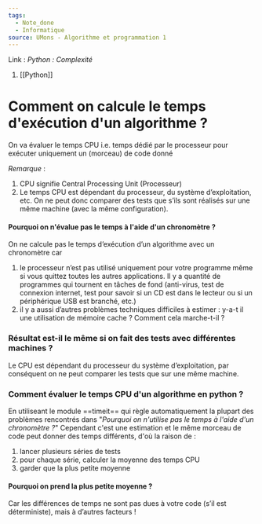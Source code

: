 ```yaml
---
tags:
  - Note_done
  - Informatique
source: UMons - Algorithme et programmation 1
---
```


Link :
_Python : Complexité_
1. [[Python]]

# Comment on calcule le temps d'exécution d'un algorithme ? 
On va évaluer le temps CPU i.e. temps dédié par le processeur pour exécuter uniquement un (morceau) de code donné

_Remarque_ :
1. CPU signifie Central Processing Unit (Processeur)
2. Le temps CPU est dépendant du processeur, du système d’exploitation, etc. On ne peut donc comparer des tests que s’ils sont réalisés sur une même machine (avec la même configuration).

#### Pourquoi on n'évalue pas le temps à l'aide d'un chronomètre ?
On ne calcule pas le temps d’exécution d’un algorithme avec un chronomètre car 
1. le processeur n’est pas utilisé uniquement pour votre programme même si vous quittez toutes les autres applications. Il y a quantité de programmes qui tournent en tâches de fond (anti-virus, test de connexion internet, test pour savoir si un CD est dans le lecteur ou si un périphérique USB est branché, etc.)
2. il y a aussi d’autres problèmes techniques difficiles à estimer : y-a-t il une utilisation de mémoire cache ? Comment cela marche-t-il ?

### Résultat est-il le même si on fait des tests avec différentes machines ?
Le CPU est dépendant du processeur du système d’exploitation, par conséquent on ne peut comparer les tests que sur une même machine.

### Comment évaluer le temps CPU d'un algorithme en python ?
En utiliseant le module ==timeit== qui règle automatiquement la plupart des problèmes rencontrés dans "*Pourquoi on n'utilise pas le temps à l'aide d'un chronomètre ?*"
Cependant c'est une estimation et le même morceau de code peut donner des temps différents, d'où la raison de :
1. lancer plusieurs séries de tests
2. pour chaque série, calculer la moyenne des temps CPU
3. garder que la plus petite moyenne

#### Pourquoi on prend la plus petite moyenne ?
Car les différences de temps ne sont pas dues à votre code (s’il est déterministe), mais à d’autres facteurs !